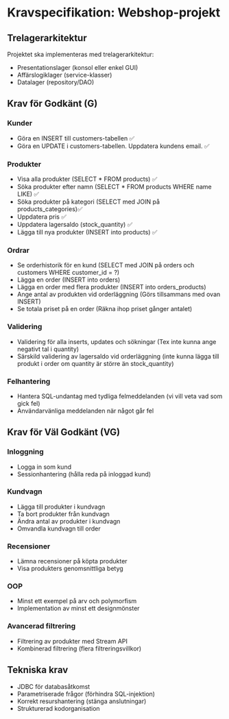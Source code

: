 # Kravspecifikation: Webshop-projekt

## Trelagerarkitektur
Projektet ska implementeras med trelagerarkitektur:
- Presentationslager (konsol eller enkel GUI)
- Affärslogiklager (service-klasser)
- Datalager (repository/DAO)

## Krav för Godkänt (G)

### Kunder
- Göra en INSERT till customers-tabellen ✅
- Göra en UPDATE i customers-tabellen. Uppdatera kundens email. ✅

### Produkter
- Visa alla produkter (SELECT * FROM products) ✅
- Söka produkter efter namn (SELECT * FROM products WHERE name LIKE) ✅
- Söka produkter på kategori (SELECT med JOIN på products_categories)✅
- Uppdatera pris ✅
- Uppdatera lagersaldo (stock_quantity) ✅
- Lägga till nya produkter (INSERT into products)  ✅

### Ordrar
- Se orderhistorik för en kund (SELECT med JOIN på orders och customers WHERE customer_id = ?)
- Lägga en order (INSERT into orders)
- Lägga en order med flera produkter (INSERT into orders_products)
- Ange antal av produkten vid orderläggning (Görs tillsammans med ovan INSERT)
- Se totala priset på en order (Räkna ihop priset gånger antalet)

### Validering
- Validering för alla inserts, updates och sökningar (Tex inte kunna ange negativt tal i quantity)
- Särskild validering av lagersaldo vid orderläggning (inte kunna lägga till produkt i order om quantity är större än stock_quantity)

### Felhantering
- Hantera SQL-undantag med tydliga felmeddelanden (vi vill veta vad som gick fel)
- Användarvänliga meddelanden när något går fel

## Krav för Väl Godkänt (VG)

### Inloggning
- Logga in som kund
- Sessionhantering (hålla reda på inloggad kund)

### Kundvagn
- Lägga till produkter i kundvagn
- Ta bort produkter från kundvagn
- Ändra antal av produkter i kundvagn
- Omvandla kundvagn till order

### Recensioner
- Lämna recensioner på köpta produkter
- Visa produkters genomsnittliga betyg

### OOP
- Minst ett exempel på arv och polymorfism
- Implementation av minst ett designmönster

### Avancerad filtrering
- Filtrering av produkter med Stream API
- Kombinerad filtrering (flera filtreringsvillkor)

## Tekniska krav
- JDBC för databasåtkomst
- Parametriserade frågor (förhindra SQL-injektion)
- Korrekt resurshantering (stänga anslutningar)
- Strukturerad kodorganisation
